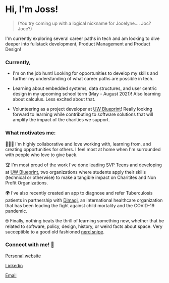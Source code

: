 # Hi, I'm Joss!
> (You try coming up with a logical nickname for Jocelyne.... Joc? Joce?) 

I'm currently exploring several career paths in tech and am looking to dive deeper into fullstack development, 
Product Management and Product Design! 


### Currently, 
* I'm on the job hunt! Looking for opportunities to develop my skills and further my understanding of what career paths are possible in tech. 

* Learning about embedded systems, data structures, and user centric design in my upcoming school term (May - August 2021)! Also learning about calculus. Less excited about that. 

* Volunteering as a project developer at [UW Blueprint](http://uwblueprint.org/)! Really looking forward to learning while contributing to software solutions that will amplify the impact of the charities we support. 

### What motivates me:
🧑‍🤝‍🧑  I'm highly collaborative and love working with, learning from, and creating opportunities for others. I feel most at home when I'm surrounded with people who love to give back. 

🏆  I'm most proud of the work I've done leading [SVP Teens](https://www.svpteens.org/) and developing at [UW Blueprint](http://uwblueprint.org/), two organizations where students apply their skills (technical or otherwise) to make a tangible impact on Charitites and Non Profit Organizations. 

🌍  I've also recently created an app to diagnose and refer Tuberculosis patients in partnership with [Dimagi](https://www.dimagi.com/), an international healthcare organization that has been leading the fight against child mortality and the COVID-19 pandemic.

🤓  Finally, nothing beats the thrill of learning something new, whether that be related to software, policy, design, history, or weird facts about space. Very succeptible to a good old fashioned [nerd snipe](https://www.urbandictionary.com/define.php?term=nerd-snipe).

### Connect with me! :iphone:
[Personal website](https://jossportfolio.web.app)

[Linkedin](https://www.linkedin.com/in/jmurphyy/)

[Email](mailto:jocelynemurphy@gmail.com)


